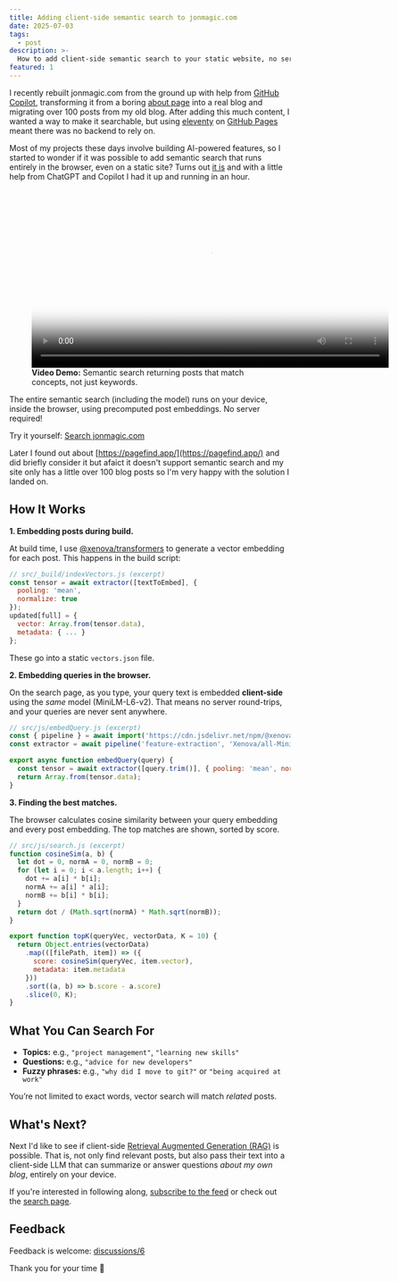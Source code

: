 ```yaml
---
title: Adding client-side semantic search to jonmagic.com
date: 2025-07-03
tags:
  - post
description: >-
  How to add client-side semantic search to your static website, no server needed.
featured: 1
---
```


I recently rebuilt jonmagic.com from the ground up with help from [GitHub Copilot](https://github.com/features/copilot), transforming it from a boring [about page](/about/) into a real blog and migrating over 100 posts from my old blog. After adding this much content, I wanted a way to make it searchable, but using [eleventy](https://www.11ty.dev) on [GitHub Pages](https://pages.github.com/) meant there was no backend to rely on.

Most of my projects these days involve building AI-powered features, so I started to wonder if it was possible to add semantic search that runs entirely in the browser, even on a static site? Turns out [it is](https://github.com/jonmagic/jonmagic.com/pull/5) and with a little help from ChatGPT and Copilot I had it up and running in an hour.

<figure>
  <video controls width="640" poster="/images/search-demo.png">
    <source src="/images/posts/adding-client-side-semantic-search-to-jonmagic-com/search-demo.mp4" type="video/mp4">
    Sorry, your browser doesn't support embedded videos.
  </video>
  <figcaption>
    <strong>Video Demo:</strong> Semantic search returning posts that match concepts, not just keywords.
  </figcaption>
</figure>

The entire semantic search (including the model) runs on your device, inside the browser, using precomputed post embeddings. No server required!

Try it yourself: [Search jonmagic.com](/search/)

Later I found out about [https://pagefind.app/](https://pagefind.app/) and did briefly consider it but afaict it doesn't support semantic search and my site only has a little over 100 blog posts so I'm very happy with the solution I landed on.

## How It Works

**1. Embedding posts during build.**

At build time, I use [@xenova/transformers](https://xenova.github.io/transformers.js/) to generate a vector embedding for each post. This happens in the build script:

```js
// src/_build/indexVectors.js (excerpt)
const tensor = await extractor([textToEmbed], {
  pooling: 'mean',
  normalize: true
});
updated[full] = {
  vector: Array.from(tensor.data),
  metadata: { ... }
};
```

These go into a static `vectors.json` file.

**2. Embedding queries in the browser.**

On the search page, as you type, your query text is embedded **client-side** using the *same* model (MiniLM-L6-v2). That means no server round-trips, and your queries are never sent anywhere.

```js
// src/js/embedQuery.js (excerpt)
const { pipeline } = await import('https://cdn.jsdelivr.net/npm/@xenova/transformers@2.17.2/dist/transformers.min.js');
const extractor = await pipeline('feature-extraction', 'Xenova/all-MiniLM-L6-v2');

export async function embedQuery(query) {
  const tensor = await extractor([query.trim()], { pooling: 'mean', normalize: true });
  return Array.from(tensor.data);
}
```

**3. Finding the best matches.**

The browser calculates cosine similarity between your query embedding and every post embedding. The top matches are shown, sorted by score.

```js
// src/js/search.js (excerpt)
function cosineSim(a, b) {
  let dot = 0, normA = 0, normB = 0;
  for (let i = 0; i < a.length; i++) {
    dot += a[i] * b[i];
    normA += a[i] * a[i];
    normB += b[i] * b[i];
  }
  return dot / (Math.sqrt(normA) * Math.sqrt(normB));
}

export function topK(queryVec, vectorData, K = 10) {
  return Object.entries(vectorData)
    .map(([filePath, item]) => ({
      score: cosineSim(queryVec, item.vector),
      metadata: item.metadata
    }))
    .sort((a, b) => b.score - a.score)
    .slice(0, K);
}
```

## What You Can Search For

- **Topics:** e.g., `"project management"`, `"learning new skills"`
- **Questions:** e.g., `"advice for new developers"`
- **Fuzzy phrases:** e.g., `"why did I move to git?"` or `"being acquired at work"`

You’re not limited to exact words, vector search will match *related* posts.

## What's Next?

Next I'd like to see if client-side [Retrieval Augmented Generation (RAG)](https://en.wikipedia.org/wiki/Retrieval-augmented_generation) is possible.  That is, not only find relevant posts, but also pass their text into a client-side LLM that can summarize or answer questions *about my own blog*, entirely on your device.

If you're interested in following along, [subscribe to the feed](/feed.xml) or check out the [search page](/search/).

## Feedback

Feedback is welcome: [discussions/6](https://github.com/jonmagic/jonmagic.com/discussions/6)

Thank you for your time :pray:
